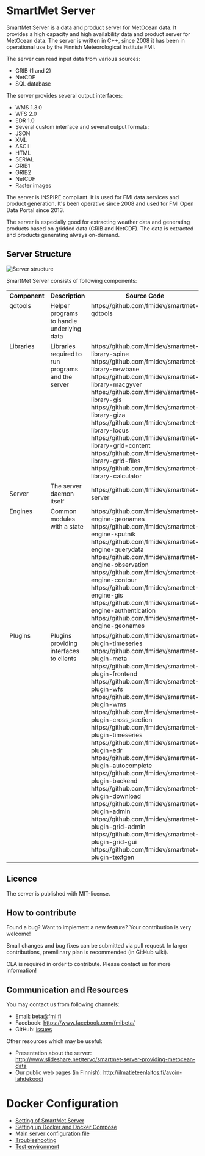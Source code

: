 # SmartMet Server
SmartMet Server is a data and product server for MetOcean data. It provides a high capacity and high availability data and product server for MetOcean data. The server is written in C++, since 2008 it has been in operational use by the Finnish Meteorological Institute FMI. 

The server can read input data from various sources:
* GRIB (1 and 2) 
* NetCDF
* SQL database

The server provides several output interfaces:
* WMS 1.3.0
* WFS 2.0
* EDR 1.0
* Several custom interface
and several output formats:
* JSON
* XML
* ASCII
* HTML
* SERIAL
* GRIB1
* GRIB2 
* NetCDF
* Raster images

The server is INSPIRE compliant. It is used for FMI data services and product generation. It's been operative since 2008 and used for FMI Open Data Portal since 2013.

The server is especially good for extracting weather data and generating products based on gridded data (GRIB and NetCDF). The data is extracted and products generating always on-demand. 

## Server Structure

![](https://github.com/fmidev/smartmet-server/blob/master/SmartMet_Structure.png "Server structure")

SmartMet Server consists of following components:

<table>
<tr>
<th>Component</th><th>Description</th><th>Source Code</th>
</tr>
<tr valign="top">
<td>qdtools         </td><td>Helper programs to handle underlying data          </td><td> https://github.com/fmidev/smartmet-qdtools </td></tr>
<tr valign="top">
<td> Libraries       </td><td>Libraries required to run programs and the server </td><td> https://github.com/fmidev/smartmet-library-spine<br>
     		     				    		     	 		  https://github.com/fmidev/smartmet-library-newbase<br>
											  https://github.com/fmidev/smartmet-library-macgyver<br>
											  https://github.com/fmidev/smartmet-library-gis<br>
											  https://github.com/fmidev/smartmet-library-giza<br>
											  https://github.com/fmidev/smartmet-library-locus<br>
											  https://github.com/fmidev/smartmet-library-grid-content<br>
											  https://github.com/fmidev/smartmet-library-grid-files<br>
											  https://github.com/fmidev/smartmet-library-calculator</td>
</tr
<tr valign="top">
<td>Server          </td><td>The server daemon itself                          </td><td> https://github.com/fmidev/smartmet-server  </td>
</tr>
<tr valign="top">
<td>Engines         </td><td>Common modules with a state                       </td><td> https://github.com/fmidev/smartmet-engine-geonames<br>
											 https://github.com/fmidev/smartmet-engine-sputnik<br>
											 https://github.com/fmidev/smartmet-engine-querydata<br>
											 https://github.com/fmidev/smartmet-engine-observation<br>
											 https://github.com/fmidev/smartmet-engine-contour<br>
											 https://github.com/fmidev/smartmet-engine-gis<br>
											 https://github.com/fmidev/smartmet-engine-authentication<br>
											 https://github.com/fmidev/smartmet-engine-geonames
											  </td>
</tr>
<tr valign="top">
<td>Plugins         </td><td>Plugins providing interfaces to clients           </td><td> https://github.com/fmidev/smartmet-plugin-timeseries<br>
											  https://github.com/fmidev/smartmet-plugin-meta<br>
											  https://github.com/fmidev/smartmet-plugin-frontend<br>
											  https://github.com/fmidev/smartmet-plugin-wfs<br>
											  https://github.com/fmidev/smartmet-plugin-wms<br>
											  https://github.com/fmidev/smartmet-plugin-cross_section<br>
											  https://github.com/fmidev/smartmet-plugin-timeseries<br>
											  https://github.com/fmidev/smartmet-plugin-edr<br>
											  https://github.com/fmidev/smartmet-plugin-autocomplete<br>
											  https://github.com/fmidev/smartmet-plugin-backend<br>
											  https://github.com/fmidev/smartmet-plugin-download<br>
											  https://github.com/fmidev/smartmet-plugin-admin<br>
											  https://github.com/fmidev/smartmet-plugin-grid-admin<br>
											  https://github.com/fmidev/smartmet-plugin-grid-gui<br>
											  https://github.com/fmidev/smartmet-plugin-textgen
											   </td>
</tr>
</table>

## Licence
The server is published with MIT-license.

## How to contribute
Found a bug? Want to implement a new feature? Your contribution is very welcome!

Small changes and bug fixes can be submitted via pull request. In larger contributions, premilinary plan is recommended (in GitHub wiki). 

CLA is required in order to contribute. Please contact us for more information!

## Communication and Resources
You may contact us from following channels:
* Email: beta@fmi.fi
* Facebook: https://www.facebook.com/fmibeta/
* GitHub: [issues](../../issues)

Other resources which may be useful:
* Presentation about the server: http://www.slideshare.net/tervo/smartmet-server-providing-metocean-data
* Our public web pages (in Finnish):  http://ilmatieteenlaitos.fi/avoin-lahdekoodi

# Docker Configuration

* [Setting of SmartMet Server](docs/Setting-up-SmartMet-Server-Tutorial-(Docker).md)
* [Setting up Docker and Docker Compose](docs/Setting-up-Docker-and-Docker-Compose-(Ubuntu-16.04-and-18.04.1).md)
* [Main server configuration file](docs/Main-Configuration-File-Tutorial-(Docker).md)
* [Troubleshooting](docs/Troubleshooting-SmartMet-Server-Installation-(Docker).md)
* [Test environment](docs/SmartMet-Server-Test-Environment.md)
